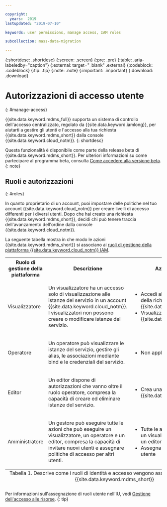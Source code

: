 ```yaml
---

copyright:
  years:  2019
lastupdated: "2019-07-10"

keywords: user permissions, manage access, IAM roles

subcollection: mass-data-migration

---
```


{:shortdesc: .shortdesc}
{:screen: .screen}
{:pre: .pre}
{:table: .aria-labeledby="caption"}
{:external: target="_blank" .external}
{:codeblock: .codeblock}
{:tip: .tip}
{:note: .note}
{:important: .important}
{:download: .download}

# Autorizzazioni di accesso utente
{: #manage-access}

{{site.data.keyword.mdms_full}} supporta un sistema di controllo dell'accesso centralizzato, regolato da {{site.data.keyword.iamlong}}, per aiutarti a gestire gli utenti e l'accesso alla tua richiesta {{site.data.keyword.mdms_short}} dalla console {{site.data.keyword.cloud_notm}}.
{: shortdesc}

Questa funzionalità è disponibile come parte della release beta di {{site.data.keyword.mdms_short}}. Per ulteriori informazioni su come partecipare al programma beta, consulta [Come accedere alla versione beta](/docs/infrastructure/mass-data-migration?topic=mass-data-migration-releases#beta).
{: note}

## Ruoli e autorizzazioni
{: #roles}

In quanto proprietario di un account, puoi impostare delle politiche nel tuo account {{site.data.keyword.cloud_notm}} per creare livelli di accesso differenti per i diversi utenti. Dopo che hai creato una richiesta {{site.data.keyword.mdms_short}}, decidi chi può tenere traccia dell'avanzamento dell'ordine dalla console {{site.data.keyword.cloud_notm}}.

La seguente tabella mostra in che modo le azioni {{site.data.keyword.mdms_short}} si associano ai [ruoli di gestione della piattaforma {{site.data.keyword.cloud_notm}} IAM](/docs/iam?topic=iam-userroles#iamusermanrol). 

<table>
  <col width="20%">
  <col width="40%">
  <col width="40%">
  <tr>
    <th>Ruolo di gestione della piattaforma</th>
    <th>Descrizione</th>
    <th>Azioni di esempio</th>
  </tr>
  <tr>
    <td><p>Visualizzatore</p></td>
    <td><p>Un visualizzatore ha un accesso solo di visualizzazione alle istanze del servizio in un account {{site.data.keyword.cloud_notm}}. I visualizzatori non possono creare o modificare istanze del servizio.</p></td>
    <td>
      <p>
        <ul>
          <li>Accedi alla pagina dei dettagli della richiesta {{site.data.keyword.mdms_short}}</li>
          <li>Visualizza lo stato di un ordine {{site.data.keyword.mdms_short}}</li>
        </ul>
      </p>
    </td>
  </tr>
  <tr>
    <td><p>Operatore</p></td>
    <td><p>Un operatore può visualizzare le istanze del servizio, gestire gli alias, le associazioni mediante bind e le credenziali del servizio.</p></td>
    <td>
      <p>
        <ul>
          <li>Non applicabile</li>
        </ul>
      </p>
    </td>
  </tr>
  <tr>
    <td><p>Editor</p></td>
    <td><p>Un editor dispone di autorizzazioni che vanno oltre il ruolo operatore, compresa la capacità di creare ed eliminare istanze del servizio.</p></td>
    <td>
      <p>
        <ul>
          <li>Crea una richiesta {{site.data.keyword.mdms_short}}.</li>
        </ul>
      </p>
    </td>
  </tr>
  <tr>
    <td><p>Amministratore</p></td>
    <td><p>Un gestore può eseguire tutte le azioni che può eseguire un visualizzatore, un operatore e un editor, compresa la capacità di invitare nuovi utenti e assegnare politiche di accesso per altri utenti.</p></td>
    <td>
      <p>
        <ul>
          <li>Tutte le azioni che può eseguire un visualizzatore, un operatore e un editor</li>
          <li>Assegna le politiche di accesso utente</li>
        </ul>
      </p>
    </td>
  </tr>
  <caption style="caption-side:bottom;">Tabella 1. Descrive come i ruoli di identità e accesso vengono associati alle autorizzazioni {{site.data.keyword.mdms_short}}</caption>
</table>

Per informazioni sull'assegnazione di ruoli utente nell'IU, vedi [Gestione dell'accesso alle risorse](/docs/iam?topic=iam-iammanidaccser#iammanidaccser).
{: tip}



